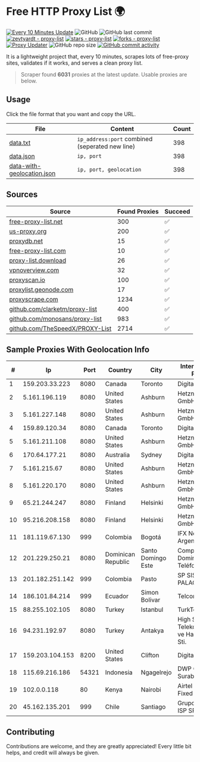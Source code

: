 
# Free HTTP Proxy List 🌍

[![Every 10 Minutes Update](https://github.com/mertguvencli/http-proxy-list/actions/workflows/main.yml/badge.svg?branch=main)](https://github.com/mertguvencli/http-proxy-list/actions/workflows/main.yml)
![GitHub](https://img.shields.io/github/license/mertguvencli/http-proxy-list)
![GitHub last commit](https://img.shields.io/github/last-commit/mertguvencli/http-proxy-list)
[![zevtyardt - proxy-list](https://img.shields.io/static/v1?label=zevtyardt&message=proxy-list&color=blue&logo=github)](https://github.com/zevtyardt/proxy-list "Go to GitHub repo")
[![stars - proxy-list](https://img.shields.io/github/stars/zevtyardt/proxy-list?style=social)](https://github.com/zevtyardt/proxy-list)
[![forks - proxy-list](https://img.shields.io/github/forks/zevtyardt/proxy-list?style=social)](https://github.com/zevtyardt/proxy-list)
[![Proxy Updater](https://github.com/zevtyardt/proxy-list/workflows/Proxy%20Updater/badge.svg)](https://github.com/zevtyardt/proxy-list/actions?query=workflow:"Proxy+Updater")
![GitHub repo size](https://img.shields.io/github/repo-size/zevtyardt/proxy-list)
[![GitHub commit activity](https://img.shields.io/github/commit-activity/m/zevtyardt/proxy-list?logo=commits)](https://github.com/zevtyardt/proxy-list/commits/main)

It is a lightweight project that, every 10 minutes, scrapes lots of free-proxy sites, validates if it works, and serves a clean proxy list.

> Scraper found **6031** proxies at the latest update. Usable proxies are below.

## Usage

Click the file format that you want and copy the URL.

|File|Content|Count|
|----|-------|-----|
|[data.txt](https://raw.githubusercontent.com/mertguvencli/http-proxy-list/main/proxy-list/data.txt)|`ip_address:port` combined (seperated new line)|398|
|[data.json](https://raw.githubusercontent.com/mertguvencli/http-proxy-list/main/proxy-list/data.json)|`ip, port`|398|
|[data-with-geolocation.json](https://raw.githubusercontent.com/mertguvencli/http-proxy-list/main/proxy-list/data-with-geolocation.json)|`ip, port, geolocation`|398|

## Sources

|Source|Found Proxies|Succeed|
|------|-------------|-------|
|[free-proxy-list.net](https://free-proxy-list.net)|300|✅|
|[us-proxy.org](https://www.us-proxy.org)|200|✅|
|[proxydb.net](http://proxydb.net)|15|✅|
|[free-proxy-list.com](https://free-proxy-list.com/?page=&port=&type%5B%5D=http&type%5B%5D=https&up_time=0&search=Search)|10|✅|
|[proxy-list.download](https://www.proxy-list.download/HTTP)|26|✅|
|[vpnoverview.com](https://vpnoverview.com/privacy/anonymous-browsing/free-proxy-servers)|32|✅|
|[proxyscan.io](https://www.proxyscan.io)|100|✅|
|[proxylist.geonode.com](https://proxylist.geonode.com/api/proxy-list?limit=300&page=1&sort_by=lastChecked&sort_type=desc&protocols=http,https)|17|✅|
|[proxyscrape.com](https://api.proxyscrape.com/v2/?request=displayproxies&protocol=http&timeout=10000&country=all&ssl=all&anonymity=all)|1234|✅|
|[github.com/clarketm/proxy-list](https://raw.githubusercontent.com/clarketm/proxy-list/master/proxy-list-raw.txt)|400|✅|
|[github.com/monosans/proxy-list](https://raw.githubusercontent.com/monosans/proxy-list/main/proxies/http.txt)|983|✅|
|[github.com/TheSpeedX/PROXY-List](https://raw.githubusercontent.com/TheSpeedX/PROXY-List/master/http.txt)|2714|✅|


## Sample Proxies With Geolocation Info

|#|Ip|Port|Country|City|Internet Service Provider|
|-|--|----|-------|----|-------------------------|
|1|159.203.33.223|8080|Canada|Toronto|DigitalOcean, LLC|
|2|5.161.196.119|8080|United States|Ashburn|Hetzner Online GmbH|
|3|5.161.227.148|8080|United States|Ashburn|Hetzner Online GmbH|
|4|159.89.120.34|8080|Canada|Toronto|DigitalOcean, LLC|
|5|5.161.211.108|8080|United States|Ashburn|Hetzner Online GmbH|
|6|170.64.177.21|8080|Australia|Sydney|DigitalOcean, LLC|
|7|5.161.215.67|8080|United States|Ashburn|Hetzner Online GmbH|
|8|5.161.220.170|8080|United States|Ashburn|Hetzner Online GmbH|
|9|65.21.244.247|8080|Finland|Helsinki|Hetzner Online GmbH|
|10|95.216.208.158|8080|Finland|Helsinki|Hetzner Online GmbH|
|11|181.119.67.130|999|Colombia|Bogotá|IFX Networks Argentina S.R.L|
|12|201.229.250.21|8080|Dominican Republic|Santo Domingo Este|Compañía Dominicana de Teléfonos S. A.|
|13|201.182.251.142|999|Colombia|Pasto|SP SISTEMAS PALACIOS LTDA|
|14|186.101.84.214|999|Ecuador|Simon Bolivar|Telconet S.A|
|15|88.255.102.105|8080|Turkey|Istanbul|TurkTelekom|
|16|94.231.192.97|8080|Turkey|Antakya|High Speed Telekomunikasyon ve Hab. Hiz. Ltd. Sti.|
|17|159.203.104.153|8200|United States|Clifton|DigitalOcean, LLC|
|18|115.69.216.186|54321|Indonesia|Ngagelrejo|DWP Customer Surabaya|
|19|102.0.0.118|80|Kenya|Nairobi|Airtel KE Mobile & Fixed Internet|
|20|45.162.135.201|999|Chile|Santiago|Grupo Noredzone ISP SPA|



## Contributing

Contributions are welcome, and they are greatly appreciated! Every
little bit helps, and credit will always be given.

